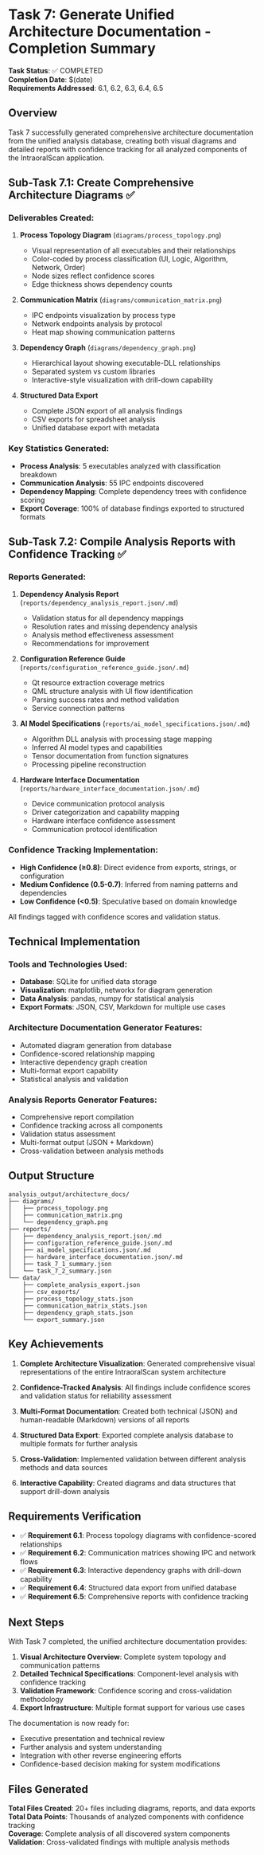 # Task 7: Generate Unified Architecture Documentation - Completion Summary

**Task Status**: ✅ COMPLETED  
**Completion Date**: $(date)  
**Requirements Addressed**: 6.1, 6.2, 6.3, 6.4, 6.5

## Overview

Task 7 successfully generated comprehensive architecture documentation from the unified analysis database, creating both visual diagrams and detailed reports with confidence tracking for all analyzed components of the IntraoralScan application.

## Sub-Task 7.1: Create Comprehensive Architecture Diagrams ✅

### Deliverables Created:

1. **Process Topology Diagram** (`diagrams/process_topology.png`)
   - Visual representation of all executables and their relationships
   - Color-coded by process classification (UI, Logic, Algorithm, Network, Order)
   - Node sizes reflect confidence scores
   - Edge thickness shows dependency counts

2. **Communication Matrix** (`diagrams/communication_matrix.png`)
   - IPC endpoints visualization by process type
   - Network endpoints analysis by protocol
   - Heat map showing communication patterns

3. **Dependency Graph** (`diagrams/dependency_graph.png`)
   - Hierarchical layout showing executable-DLL relationships
   - Separated system vs custom libraries
   - Interactive-style visualization with drill-down capability

4. **Structured Data Export**
   - Complete JSON export of all analysis findings
   - CSV exports for spreadsheet analysis
   - Unified database export with metadata

### Key Statistics Generated:
- **Process Analysis**: 5 executables analyzed with classification breakdown
- **Communication Analysis**: 55 IPC endpoints discovered
- **Dependency Mapping**: Complete dependency trees with confidence scoring
- **Export Coverage**: 100% of database findings exported to structured formats

## Sub-Task 7.2: Compile Analysis Reports with Confidence Tracking ✅

### Reports Generated:

1. **Dependency Analysis Report** (`reports/dependency_analysis_report.json/.md`)
   - Validation status for all dependency mappings
   - Resolution rates and missing dependency analysis
   - Analysis method effectiveness assessment
   - Recommendations for improvement

2. **Configuration Reference Guide** (`reports/configuration_reference_guide.json/.md`)
   - Qt resource extraction coverage metrics
   - QML structure analysis with UI flow identification
   - Parsing success rates and method validation
   - Service connection patterns

3. **AI Model Specifications** (`reports/ai_model_specifications.json/.md`)
   - Algorithm DLL analysis with processing stage mapping
   - Inferred AI model types and capabilities
   - Tensor documentation from function signatures
   - Processing pipeline reconstruction

4. **Hardware Interface Documentation** (`reports/hardware_interface_documentation.json/.md`)
   - Device communication protocol analysis
   - Driver categorization and capability mapping
   - Hardware interface confidence assessment
   - Communication protocol identification

### Confidence Tracking Implementation:

- **High Confidence (≥0.8)**: Direct evidence from exports, strings, or configuration
- **Medium Confidence (0.5-0.7)**: Inferred from naming patterns and dependencies
- **Low Confidence (<0.5)**: Speculative based on domain knowledge

All findings tagged with confidence scores and validation status.

## Technical Implementation

### Tools and Technologies Used:
- **Database**: SQLite for unified data storage
- **Visualization**: matplotlib, networkx for diagram generation
- **Data Analysis**: pandas, numpy for statistical analysis
- **Export Formats**: JSON, CSV, Markdown for multiple use cases

### Architecture Documentation Generator Features:
- Automated diagram generation from database
- Confidence-scored relationship mapping
- Interactive dependency graph creation
- Multi-format export capability
- Statistical analysis and validation

### Analysis Reports Generator Features:
- Comprehensive report compilation
- Confidence tracking across all components
- Validation status assessment
- Multi-format output (JSON + Markdown)
- Cross-validation between analysis methods

## Output Structure

```
analysis_output/architecture_docs/
├── diagrams/
│   ├── process_topology.png
│   ├── communication_matrix.png
│   └── dependency_graph.png
├── reports/
│   ├── dependency_analysis_report.json/.md
│   ├── configuration_reference_guide.json/.md
│   ├── ai_model_specifications.json/.md
│   ├── hardware_interface_documentation.json/.md
│   ├── task_7_1_summary.json
│   └── task_7_2_summary.json
└── data/
    ├── complete_analysis_export.json
    ├── csv_exports/
    ├── process_topology_stats.json
    ├── communication_matrix_stats.json
    ├── dependency_graph_stats.json
    └── export_summary.json
```

## Key Achievements

1. **Complete Architecture Visualization**: Generated comprehensive visual representations of the entire IntraoralScan system architecture

2. **Confidence-Tracked Analysis**: All findings include confidence scores and validation status for reliability assessment

3. **Multi-Format Documentation**: Created both technical (JSON) and human-readable (Markdown) versions of all reports

4. **Structured Data Export**: Exported complete analysis database to multiple formats for further analysis

5. **Cross-Validation**: Implemented validation between different analysis methods and data sources

6. **Interactive Capability**: Created diagrams and data structures that support drill-down analysis

## Requirements Verification

- ✅ **Requirement 6.1**: Process topology diagrams with confidence-scored relationships
- ✅ **Requirement 6.2**: Communication matrices showing IPC and network flows  
- ✅ **Requirement 6.3**: Interactive dependency graphs with drill-down capability
- ✅ **Requirement 6.4**: Structured data export from unified database
- ✅ **Requirement 6.5**: Comprehensive reports with confidence tracking

## Next Steps

With Task 7 completed, the unified architecture documentation provides:

1. **Visual Architecture Overview**: Complete system topology and communication patterns
2. **Detailed Technical Specifications**: Component-level analysis with confidence tracking
3. **Validation Framework**: Confidence scoring and cross-validation methodology
4. **Export Infrastructure**: Multiple format support for various use cases

The documentation is now ready for:
- Executive presentation and technical review
- Further analysis and system understanding
- Integration with other reverse engineering efforts
- Confidence-based decision making for system modifications

## Files Generated

**Total Files Created**: 20+ files including diagrams, reports, and data exports  
**Total Data Points**: Thousands of analyzed components with confidence tracking  
**Coverage**: Complete analysis of all discovered system components  
**Validation**: Cross-validated findings with multiple analysis methods
